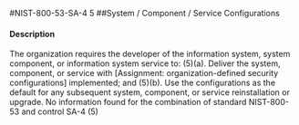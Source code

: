 #NIST-800-53-SA-4 5
##System / Component / Service Configurations
#### Description
The organization requires the developer of the information system, system component, or information system service to:
   (5)(a).  Deliver the system, component, or service with [Assignment: organization-defined security configurations] implemented; and
   (5)(b).  Use the configurations as the default for any subsequent system, component, or service reinstallation or upgrade.
No information found for the combination of standard NIST-800-53 and control SA-4 (5)
